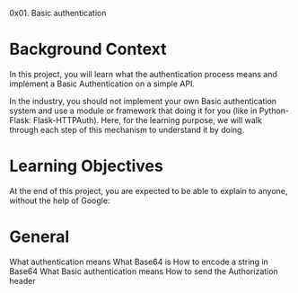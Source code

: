 0x01. Basic authentication
# Background Context
In this project, you will learn what the authentication process means and implement a Basic Authentication on a simple API.

In the industry, you should not implement your own Basic authentication system and use a module or framework that doing it for you (like in Python-Flask: Flask-HTTPAuth). Here, for the learning purpose, we will walk through each step of this mechanism to understand it by doing.

# Learning Objectives
At the end of this project, you are expected to be able to explain to anyone, without the help of Google:

# General
What authentication means
What Base64 is
How to encode a string in Base64
What Basic authentication means
How to send the Authorization header
